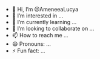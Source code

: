 - 👋 Hi, I’m @AmeneeaLucya
- 👀 I’m interested in ...
- 🌱 I’m currently learning ...
- 💞️ I’m looking to collaborate on ...
- 📫 How to reach me ...
- 😄 Pronouns: ...
- ⚡ Fun fact: ...

<!---
AmeneeaLucya/AmeneeaLucya is a ✨ special ✨ repository because its `README.md` (this file) appears on your GitHub profile.
You can click the Preview link to take a look at your changes.
--->

